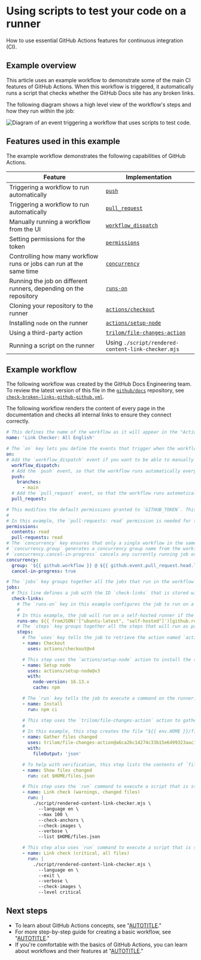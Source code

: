 # Using scripts to test your code on a runner

How to use essential GitHub Actions features for continuous integration (CI).

## Example overview

This article uses an example workflow to demonstrate some of the main CI features of GitHub Actions. When this workflow is triggered, it automatically runs a script that checks whether the GitHub Docs site has any broken links.

The following diagram shows a high level view of the workflow's steps and how they run within the job:

![Diagram of an event triggering a workflow that uses scripts to test code.](/assets/images/help/actions/overview-actions-using-scripts-ci-example.png)

## Features used in this example

The example workflow demonstrates the following capabilities of GitHub Actions.

| **Feature**  | **Implementation** |
| --- | --- |
| Triggering a workflow to run automatically | [`push`](/actions/using-workflows/events-that-trigger-workflows#push) |
| Triggering a workflow to run automatically | [`pull_request`](/actions/using-workflows/events-that-trigger-workflows#pull_request) |
| Manually running a workflow from the UI | [`workflow_dispatch`](/actions/using-workflows/events-that-trigger-workflows#workflow_dispatch)|
| Setting permissions for the token | [`permissions`](/actions/using-jobs/assigning-permissions-to-jobs)|
| Controlling how many workflow runs or jobs can run at the same time | [`concurrency`](/actions/using-jobs/using-concurrency)|
| Running the job on different runners, depending on the repository | [`runs-on`](/actions/using-jobs/choosing-the-runner-for-a-job)|
| Cloning your repository to the runner | [`actions/checkout`](https://github.com/actions/checkout)|
| Installing `node` on the runner | [`actions/setup-node`](https://github.com/actions/setup-node) |
| Using a third-party action | [`trilom/file-changes-action`](https://github.com/trilom/file-changes-action)|
| Running a script on the runner | Using `./script/rendered-content-link-checker.mjs` |

## Example workflow

The following workflow was created by the GitHub Docs Engineering team. To review the latest version of this file in the [`github/docs`](https://github.com/github/docs) repository, see [`check-broken-links-github-github.yml`](https://github.com/github/docs/blob/main/.github/workflows/check-broken-links-github-github.yml).

The following workflow renders the content of every page in the documentation and checks all internal links to ensure they connect correctly.

```yaml annotate copy
# This defines the name of the workflow as it will appear in the "Actions" tab of the GitHub repository.
name: 'Link Checker: All English'

# The `on` key lets you define the events that trigger when the workflow is run. You can define multiple events here. For more information, see "[AUTOTITLE](/actions/using-workflows/triggering-a-workflow#using-events-to-trigger-workflows)."
on:
# Add the `workflow_dispatch` event if you want to be able to manually run this workflow from the UI. For more information, see [`workflow_dispatch`](/actions/using-workflows/events-that-trigger-workflows#workflow_dispatch).
  workflow_dispatch:
  # Add the `push` event, so that the workflow runs automatically every time a commit is pushed to a branch called `main`. For more information, see [`push`](/actions/using-workflows/events-that-trigger-workflows#push).
  push:
    branches:
      - main
  # Add the `pull_request` event, so that the workflow runs automatically every time a pull request is created or updated. For more information, see [`pull_request`](/actions/using-workflows/events-that-trigger-workflows#pull_request).
  pull_request:

# This modifies the default permissions granted to `GITHUB_TOKEN`. This will vary depending on the needs of your workflow. For more information, see "[AUTOTITLE](/actions/using-jobs/assigning-permissions-to-jobs)."
#
# In this example, the `pull-requests: read` permission is needed for the `trilom/file-changes-action` action that is used later in this workflow.
permissions:
  contents: read
  pull-requests: read
# The `concurrency` key ensures that only a single workflow in the same concurrency group will run at the same time. For more information, see "[AUTOTITLE](/actions/using-jobs/using-concurrency)."
# `concurrency.group` generates a concurrency group name from the workflow name and pull request information. The `||` operator is used to define fallback values. 
# `concurrency.cancel-in-progress` cancels any currently running job or workflow in the same concurrency group.
concurrency:
  group: '${{ github.workflow }} @ ${{ github.event.pull_request.head.label || github.head_ref || github.ref }}'
  cancel-in-progress: true

# The `jobs` key groups together all the jobs that run in the workflow file.
jobs:
  # This line defines a job with the ID `check-links` that is stored within the `jobs` key.
  check-links:
    # The `runs-on` key in this example configures the job to run on a GitHub-hosted runner or a self-hosted runner, depending on the repository running the workflow. 
    # 
    # In this example, the job will run on a self-hosted runner if the repository is named `docs-internal` and is within the `github` organization. If the repository doesn't match this path, then it will run on an `ubuntu-latest` runner hosted by GitHub. For more information on these options, see "[AUTOTITLE](/actions/using-jobs/choosing-the-runner-for-a-job)."
    runs-on: ${{ fromJSON('["ubuntu-latest", "self-hosted"]')[github.repository == 'github/docs-internal'] }}
    # The `steps` key groups together all the steps that will run as part of the `check-links` job. Each job in a workflow has its own `steps` section.
    steps:
      # The `uses` key tells the job to retrieve the action named `actions/checkout`. This is an action that checks out your repository and downloads it to the runner, allowing you to run actions against your code (such as testing tools). You must use the checkout action any time your workflow will use the repository's code or you are using an action defined in the repository.
      - name: Checkout
        uses: actions/checkout@v4

      # This step uses the `actions/setup-node` action to install the specified version of the Node.js software package on the runner, which gives you access to the `npm` command.
      - name: Setup node
        uses: actions/setup-node@v3
        with:
          node-version: 16.13.x
          cache: npm

      # The `run` key tells the job to execute a command on the runner. In this example, `npm ci` is used to install the npm software packages for the project.
      - name: Install
        run: npm ci

      # This step uses the `trilom/file-changes-action` action to gather all the changed files. This example is pinned to a specific version of the action, using the `a6ca26c14274c33b15e6499323aac178af06ad4b` SHA.
      # 
      # In this example, this step creates the file "${{ env.HOME }}/files.json", among others.
      - name: Gather files changed
        uses: trilom/file-changes-action@a6ca26c14274c33b15e6499323aac178af06ad4b
        with:
          fileOutput: 'json'

      # To help with verification, this step lists the contents of `files.json`. This will be visible in the workflow run's log, and can be useful for debugging.
      - name: Show files changed
        run: cat $HOME/files.json

      # This step uses the `run` command to execute a script that is stored in the repository at `script/rendered-content-link-checker.mjs` and passes all the parameters it needs to run.
      - name: Link check (warnings, changed files)
        run: |
          ./script/rendered-content-link-checker.mjs \
            --language en \
            --max 100 \
            --check-anchors \
            --check-images \
            --verbose \
            --list $HOME/files.json

      # This step also uses `run` command to execute a script that is stored in the repository at `script/rendered-content-link-checker.mjs` and passes a different set of parameters.
      - name: Link check (critical, all files)
        run: |
          ./script/rendered-content-link-checker.mjs \
            --language en \
            --exit \
            --verbose \
            --check-images \
            --level critical
```

## Next steps

- To learn about GitHub Actions concepts, see "[AUTOTITLE](/actions/learn-github-actions/understanding-github-actions)."
- For more step-by-step guide for creating a basic workflow, see "[AUTOTITLE](/actions/quickstart)."
- If you're comfortable with the basics of GitHub Actions, you can learn about workflows and their features at "[AUTOTITLE](/actions/using-workflows/about-workflows)."
